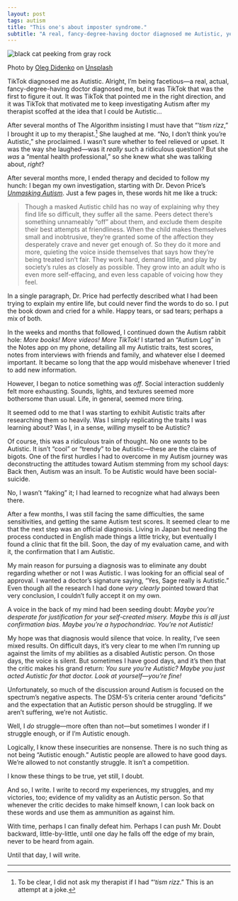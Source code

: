 ```yaml
---
layout: post
tags: autism
title: "This one's about imposter syndrome."
subtitle: "A real, fancy-degree-having doctor diagnosed me Autistic, yet still a little voice in my head doubts the validity of their conclusion."
---
```


![black cat peeking from gray rock](https://images.unsplash.com/photo-1631259307720-3bf59418c31a?q=80&w=1740&auto=format&fit=crop&ixlib=rb-4.1.0&ixid=M3wxMjA3fDB8MHxwaG90by1wYWdlfHx8fGVufDB8fHx8fA%3D%3D)
<div class="caption">Photo by <a href="https://unsplash.com/@o_did">Oleg Didenko</a> on <a href="https://unsplash.com/photos/black-cat-on-gray-rock-lMNo9SwBN_o">Unsplash</a></div>

TikTok diagnosed me as Autistic. Alright, I’m being facetious—a real, actual, fancy-degree-having doctor diagnosed me, but it was TikTok that was the first to figure it out. It was TikTok that pointed me in the right direction, and it was TikTok that motivated me to keep investigating Autism after my therapist scoffed at the idea that I could be Autistic…

After several months of The Algorithm insisting I must have that “‘_tism rizz_,” I brought it up to my therapist.[^1] She laughed at me. “No, I don’t think you’re Autistic,” she proclaimed. I wasn’t sure whether to feel relieved or upset. It was the way she laughed—was it _really_ such a ridiculous question? But she _was_ a “mental health professional,” so she knew what she was talking about, _right_?

After several months more, I ended therapy and decided to follow my hunch: I began my own investigation, starting with Dr. Devon Price’s _[Unmasking Autism](https://www.penguinrandomhouse.com/books/688819/unmasking-autism-by-devon-price-phd/)_. Just a few pages in, these words hit me like a truck:

> Though a masked Autistic child has no way of explaining why they find life so difficult, they suffer all the same. Peers detect there’s something unnameably “off” about them, and exclude them despite their best attempts at friendliness. When the child makes themselves small and inobtrusive, they’re granted some of the affection they desperately crave and never get enough of. So they do it more and more, quieting the voice inside themselves that says how they’re being treated isn’t fair. They work hard, demand little, and play by society’s rules as closely as possible. They grow into an adult who is even more self-effacing, and even less capable of voicing how they feel.

In a single paragraph, Dr. Price had perfectly described what I had been trying to explain my entire life, but could never find the words to do so. I put the book down and cried for a while. Happy tears, or sad tears; perhaps a mix of both.

In the weeks and months that followed, I continued down the Autism rabbit hole: _More books! More videos! More TikTok!_ I started an “Autism Log” in the Notes app on my phone, detailing all my Autistic traits, test scores, notes from interviews with friends and family, and whatever else I deemed important. It became so long that the app would misbehave whenever I tried to add new information.

However, I began to notice something was _off_. Social interaction suddenly felt more exhausting. Sounds, lights, and textures seemed more bothersome than usual. Life, in general, seemed more tiring.

It seemed odd to me that I was starting to exhibit Autistic traits after researching them so heavily. Was I simply replicating the traits I was learning about? Was I, in a sense, _willing_ myself to be Autistic?

Of course, this was a ridiculous train of thought. No one _wants_ to be Autistic. It isn’t “cool” or “trendy” to be Autistic—these are the claims of bigots. One of the first hurdles I had to overcome in my Autism journey was deconstructing the attitudes toward Autism stemming from my school days: Back then, Autism was an insult. To be Autistic would have been social-suicide.

No, I wasn’t “faking” it; I had learned to recognize what had always been there.

After a few months, I was still facing the same difficulties, the same sensitivities, and getting the same Autism test scores. It seemed clear to me that the next step was an official diagnosis. Living in Japan but needing the process conducted in English made things a little tricky, but eventually I found a clinic that fit the bill. Soon, the day of my evaluation came, and with it, the confirmation that I am Autistic.

My main reason for pursuing a diagnosis was to eliminate any doubt regarding whether or not I was Autistic. I was looking for an official seal of approval. I wanted a doctor’s signature saying, “Yes, Sage really is Autistic.” Even though all the research I had done _very clearly_ pointed toward that very conclusion, I couldn’t fully accept it on my own.

A voice in the back of my mind had been seeding doubt: _Maybe you’re desperate for justification for your self-created misery. Maybe this is all just confirmation bias. Maybe you’re a hypochondriac. You’re not Autistic!_

My hope was that diagnosis would silence that voice. In reality, I’ve seen mixed results. On difficult days, it’s very clear to me when I’m running up against the limits of my abilities as a disabled Autistic person. On those days, the voice is silent. But sometimes I have good days, and it’s then that the critic makes his grand return: _You sure you’re Autistic? Maybe you just acted Autistic for that doctor. Look at yourself—you’re fine!_

Unfortunately, so much of the discussion around Autism is focused on the spectrum’s negative aspects. The DSM-5’s criteria center around “deficits” and the expectation that an Autistic person should be struggling. If we aren’t suffering, we’re not Autistic.

Well, I _do_ struggle—more often than not—but sometimes I wonder if I struggle enough, or if I’m Autistic enough.

Logically, I know these insecurities are nonsense. There is no such thing as not being “Autistic enough.” Autistic people are allowed to have good days. We’re allowed to not constantly struggle. It isn’t a competition.

I know these things to be true, yet still, I doubt.

And so, I write. I write to record my experiences, my struggles, and my victories, too; evidence of my validity as an Autistic person. So that whenever the critic decides to make himself known, I can look back on these words and use them as ammunition as against him.

With time, perhaps I can finally defeat him. Perhaps I can push Mr. Doubt backward, little-by-little, until one day he falls off the edge of my brain, never to be heard from again.

Until that day, I will write.
- - -
[^1]: To be clear, I did not ask my therapist if I had “‘_tism rizz_.” This is an attempt at a joke.
